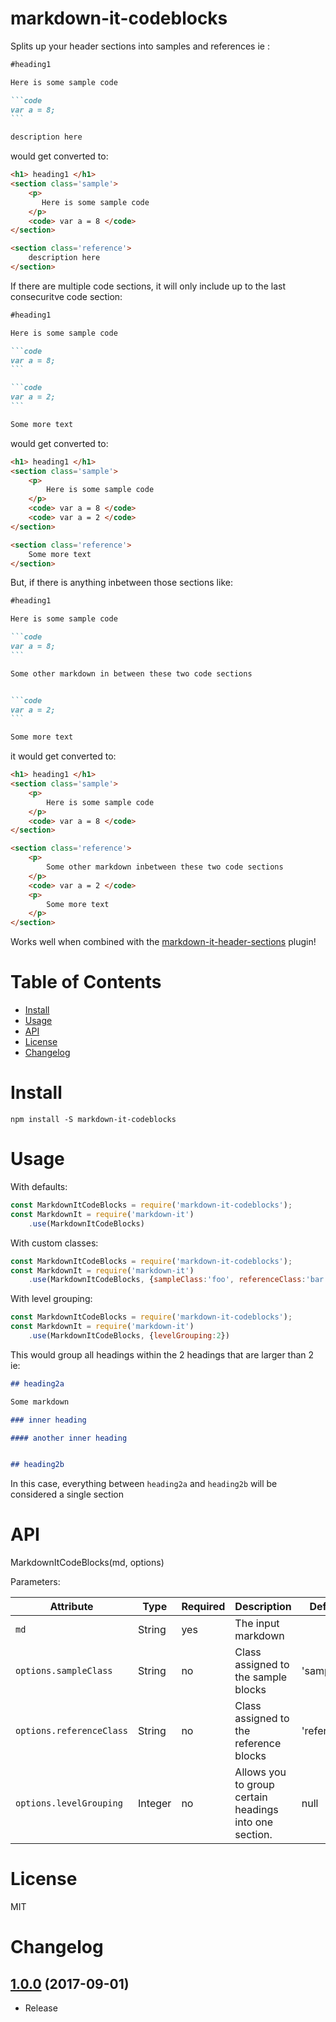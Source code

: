 # markdown-it-codeblocks

Splits up your header sections into samples and references ie :

````markdown
#heading1

Here is some sample code

```code
var a = 8;
```

description here

````

would get converted to:

```html
<h1> heading1 </h1>
<section class='sample'>
	<p> 
       Here is some sample code
    </p>
	<code> var a = 8 </code>
</section>

<section class='reference'>
	description here
</section>

```

If there are multiple code sections, it will only include up to the last consecuritve code section:

````markdown
#heading1

Here is some sample code

```code
var a = 8;
```

```code
var a = 2;
```

Some more text

````

would get converted to:

```html
<h1> heading1 </h1>
<section class='sample'>
	<p> 
        Here is some sample code
    </p>
	<code> var a = 8 </code>
	<code> var a = 2 </code>
</section>

<section class='reference'>
	Some more text
</section>

```

But, if there is anything inbetween those sections like:


````markdown
#heading1

Here is some sample code

```code
var a = 8;
```

Some other markdown in between these two code sections


```code
var a = 2;
```

Some more text

````

it would get converted to:

```html
<h1> heading1 </h1>
<section class='sample'>
	<p> 
        Here is some sample code
    </p>
	<code> var a = 8 </code>
</section>

<section class='reference'>
	<p>
		Some other markdown inbetween these two code sections
	</p>
	<code> var a = 2 </code>
	<p>
		Some more text
	</p>
</section>

```

Works well when combined with the [markdown-it-header-sections](https://www.npmjs.com/package/markdown-it-header-sections) plugin!

# Table of Contents

* [Install](#install)
* [Usage](#usage)
* [API](#api)
* [License](#licence)
* [Changelog](#changelog)

# Install
```
npm install -S markdown-it-codeblocks
```

# Usage

With defaults:

```javascript
const MarkdownItCodeBlocks = require('markdown-it-codeblocks');
const MarkdownIt = require('markdown-it')
	.use(MarkdownItCodeBlocks)
```

With custom classes:

```javascript
const MarkdownItCodeBlocks = require('markdown-it-codeblocks');
const MarkdownIt = require('markdown-it')
	.use(MarkdownItCodeBlocks, {sampleClass:'foo', referenceClass:'bar'})
```

With level grouping:

```javascript
const MarkdownItCodeBlocks = require('markdown-it-codeblocks');
const MarkdownIt = require('markdown-it')
	.use(MarkdownItCodeBlocks, {levelGrouping:2})
```

This would group all headings within the 2 headings that are larger than 2 ie:

````markdown
## heading2a

Some markdown

### inner heading

#### another inner heading


## heading2b

````

In this case, everything between `heading2a` and `heading2b` will be considered a single section

# API

MarkdownItCodeBlocks(md, options)


Parameters:

| Attribute | Type | Required | Description | Default |
| --------- | ---- | -------- | ----------- | ------- |
| `md` | String | yes | The input markdown  |         |
| `options.sampleClass` | String | no | Class assigned to the sample blocks | 'sample' |
| `options.referenceClass` | String | no | Class assigned to the reference blocks | 'reference' |
| `options.levelGrouping` | Integer | no | Allows you to group certain headings into one section. | null |

# License

MIT

# Changelog

[1.0.0](https://github.com/jdalrymple/markdown-it-codeblocks/commit/edadb8a137475b7317cebfa71051393865fd857e) (2017-09-01)
------------------
- Release